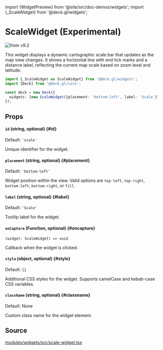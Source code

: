 import {WidgetPreview} from '@site/src/doc-demos/widgets';
import {_ScaleWidget} from '@deck.gl/widgets';

# ScaleWidget (Experimental)

<img src="https://img.shields.io/badge/from-v9.2-green.svg?style=flat-square" alt="from v9.2" />

This widget displays a dynamic cartographic scale bar that updates as the map view changes. It shows a horizontal line with end tick marks and a distance label, reflecting the current map scale based on zoom level and latitude.

<WidgetPreview cls={_ScaleWidget}/>

```ts
import {_ScaleWidget as ScaleWidget} from '@deck.gl/widgets';
import {Deck} from '@deck.gl/core';

const deck = new Deck({
  widgets: [new ScaleWidget({placement: 'bottom-left', label: 'Scale'})]
});
```

## Props

#### `id` (string, optional) {#id}

Default: `'scale'`

Unique identifier for the widget.

#### `placement` (string, optional) {#placement}

Default: `'bottom-left'`

Widget position within the view. Valid options are `top-left`, `top-right`, `bottom-left`, `bottom-right`, or `fill`.

#### `label` (string, optional) {#label}

Default: `'Scale'`

Tooltip label for the widget.

#### `onCapture` (Function, optional) {#oncapture}

`(widget: ScaleWidget) => void`

Callback when the widget is clicked.

#### `style` (object, optional) {#style}

Default: `{}`

Additional CSS styles for the widget. Supports camelCase and kebab-case CSS variables.

#### `className` (string, optional) {#classname}

Default: None

Custom class name for the widget element.

## Source

[modules/widgets/src/scale-widget.tsx](https://github.com/visgl/deck.gl/tree/master/modules/widgets/src/scale-widget.tsx)